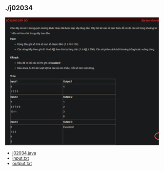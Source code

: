 ## ./j02034
![alt text](image.png)

- [j02034.java](j02034.java)
- [input.txt](input.txt)
- [output.txt](output.txt)
